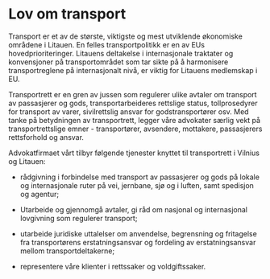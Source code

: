 # Lov om transport

Transport er et av de største, viktigste og mest utviklende økonomiske områdene i Litauen. En felles transportpolitikk er en av EUs hovedprioriteringer. Litauens deltakelse i internasjonale traktater og konvensjoner på transportområdet som tar sikte på å harmonisere transportreglene på internasjonalt nivå, er viktig for Litauens medlemskap i EU.

Transportrett er en gren av jussen som regulerer ulike avtaler om transport av passasjerer og gods, transportarbeideres rettslige status, tollprosedyrer for transport av varer, sivilrettslig ansvar for godstransportører osv. Med tanke på betydningen av transportrett, legger våre advokater særlig vekt på transportrettslige emner - transportører, avsendere, mottakere, passasjerers rettsforhold og ansvar.

Advokatfirmaet vårt tilbyr følgende tjenester knyttet til transportrett i Vilnius og Litauen:

- rådgivning i forbindelse med transport av passasjerer og gods på lokale og internasjonale ruter på vei, jernbane, sjø og i luften, samt spedisjon og agentur;

- Utarbeide og gjennomgå avtaler, gi råd om nasjonal og internasjonal lovgivning som regulerer transport;

- utarbeide juridiske uttalelser om anvendelse, begrensning og fritagelse fra transportørens erstatningsansvar og fordeling av erstatningsansvar mellom transportdeltakerne;

- representere våre klienter i rettssaker og voldgiftssaker.
